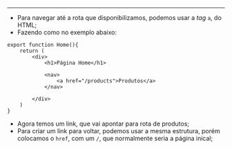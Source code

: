 ___
- Para navegar até a rota que disponibilizamos, podemos usar a *tag* `a`, do HTML;
- Fazendo como no exemplo abaixo:
```tsx
export function Home(){
	return (
		<div>
			<h1>Página Home</h1>

			<nav>
				<a href="/products">Produtos</a>
			</nav>
		
		</div>
	)
}
```
- Agora temos um link, que vai apontar para rota de produtos;
- Para criar um link para voltar, podemos usar a mesma estrutura, porém colocamos o `href`, com um `/`, que normalmente seria a página inical;
